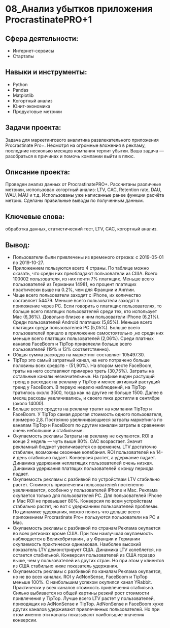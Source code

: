 # 08_Анализ убытков приложения ProcrastinatePRO+1
## Сфера деятельности:
- Интернет-сервисы
- Стартапы
## Навыки и инструменты:
- Python
- Pandas
- Matplotlib
- Когортный анализ
- Юнит-экономика
- Продуктовые метрики
## Задачи проекта:
Задача для маркетингового аналитика развлекательного приложения Procrastinate Pro+. Несмотря на огромные вложения в рекламу, последние несколько месяцев компания терпит убытки. Ваша задача — разобраться в причинах и помочь компании выйти в плюс.
## Описание проекта:
Проведен анализ данных от ProcrastinatePRO+.
Рассчитаны различные метрики, использован когортный анализ: LTV, CAC, Retention rate, DAU, WAU, MAU и т.д. Использованы уже написанные ранее функции расчёта метрик. Сделаны правильные выводы по полученным данным.
## Ключевые слова:
обработка данных, статистический тест, LTV, CAC, когортный анализ.
## Вывод:
- Пользователи были привлечены из временого отрезка: c 2019-05-01 по 2019-10-27.
- Приложением пользуются всего 4 страны. По таблице можно сказать, что среди них преобладают пользователи из США. Всего 100002 пользователя, из них почти 7% платящих. Меньше всего пользователей из Германии 14981, но процент платящих практически выше на 0.2%, чем для Франции и Англии.
- Чаще всего пользователи заходят с iPhone, их количество составляет 54479. Меньше всего пользователи заходят в приложение через PC. Если говорить о платящих пользователях, то больше всего платящих пользователей среди тех, кто использует Mac (6,36%). Довольно близко к ним пользователи iPhone (6,21%). Среди пользователей Android платящих (5,85%). Меньше всего платящих среди пользователей PC (5,05%).
Больше всего пользователей пришло в приложение самостоятельно ,но среди них меньше всего платящих пользователей (2,06%). Среди платных каналов FaceBoom и TipTop привелекли больше всего пользователей (19% и 13% соответственно).
- Общая сумма расходов на маркетинг составляет 105497.30.
- TipTop это самый затратный канал, на него потрачено больше половины всех средств - (51,90%). На втором месте FaceBoom, траты на него составляют примерно треть (30,75%). Затраты на остальные каналы незначительные.
На графике виден растущий тренд в расходах на рекламу у TipTop и менее активный растущий тренд у FaceBoom. В первую неделю наблюдений, на TipTop тратилось около 3500, тогда как на другие не больше 1500. Далее в месяц расходы увеличивались, и своего пика достигли в сентябре (около 14000).
- Больше всего средств на рекламу тратят на компании TipTop и FaceBoom. У TipTop самая дорогая стоимость одного пользователя, примерно 2,8. Постоянно увеличивающиеся затраты маркетинга по каналам ТipTop и FaceBoom по другим каналам затраты в сравнении очень небольшие и стабильные.
- Окупаемость рекламы Затраты на рекламу не окупаются. ROI в конце 2 недель — чуть выше 80%. CAC возрастает. Значит рекламный бюджет увеличивается со временем. LTV достаточно стабилен, возможны сезонные колебания. ROI пользователей на 14-й день стабильно падает. Конверсия растет, а удержание падает. Динамика удержания неплатящих пользователей очень низкая. Динамика удержания платящих пользователей к концу периода падает.
- Окупаемость рекламы с разбивкой по устройствам LTV стабильно растет. Стоимость привлечения пользователей постепенно увеличивается, особенно у пользователей IPhone и Mac. Реклама окупается только для пользователей PC. Для пользователей IPhone и Mac ROI не превышает 80%. Конверсия по всем устройствам стабильно растет, но вот с удержанием пользователей проблемы. По динамике удержания, можно понять что дольше всего приложением Procrastinate Pro+ пользуются пользователи на PC и Mac.
- Окупаемость рекламы с разбивкой по странам Реклама окупается во всех регионах кроме США. При том наилучшая окупаемость наблюдается в Великобритании , а у Франции и Германии окупаемость практически одинаковая. Наиболее высокий показатель LTV демонстрирует США. Динамика LTV колеблется, но остается стабильной. Конверсия пользователей из США гораздо выше, чем у пользователей из других стран. Но при этом у клиентов из США стабильно ниже показатель удержания.
- Окупаемость рекламы с разбивкой по каналам Реклама окупается, но не во всех каналах. ROI у AdNonSense, FaceBoom и TipTop меньше 100%. С наибольшим успехом окупился канал YRabbit. Практически у всех каналов стоимость привлечения стабильна. Сильно выбивается из общей картины резкий рост стоимости привлечения у TipTop. Лучше всего LTV растет у пользователей, приходящих из AdNonSense и TipTop. AdNonSense и FaceBoom хуже других каналов удерживают привлеченных пользователей. Но при этом именно эти каналы показывают наибольшие значения конверсии.
